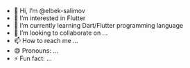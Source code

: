 - 👋 Hi, I’m @elbek-salimov
- 👀 I’m interested in Flutter
- 🌱 I’m currently learning Dart/Flutter programming language
- 💞️ I’m looking to collaborate on ...
- 📫 How to reach me ...
- 😄 Pronouns: ...
- ⚡ Fun fact: ...

<!---
elbek-salimov/elbek-salimov is a ✨ special ✨ repository because its `README.md` (this file) appears on your GitHub profile.
You can click the Preview link to take a look at your changes.
--->
